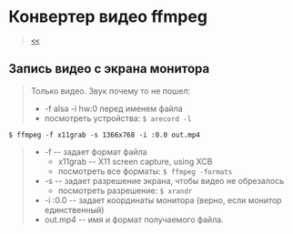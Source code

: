 # Конвертер видео ffmpeg

> [`<<`](index.md)

## Запись видео с экрана монитора

>Только видео. Звук почему то не пошел:
>- -f alsa -i hw:0 перед именем файла
>  - посмотреть устройства: `$ arecord -l`

```
$ ffmpeg -f x11grab -s 1366x768 -i :0.0 out.mp4
```

> - -f -- задает формат файла  
>   - x11grab -- X11 screen capture, using XCB  
>   - посмотреть все форматы: `$ ffmpeg -formats`  
> - -s -- задает разрешение экрана, чтобы видео не обрезалось  
>   - посмотреть разрешение: `$ xrandr`  
> - -i :0.0 -- задает координаты монитора (верно, если монитор единственный)  
> - out.mp4 -- имя и формат получаемого файла.



